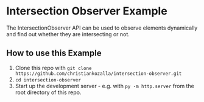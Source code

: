 # Intersection Observer Example

The IntersectionObserver API can be used to observe elements dynamically and find out whether they are intersecting or not.

## How to use this Example

1. Clone this repo with `git clone https://github.com/christiankozalla/intersection-observer.git`
2. `cd intersection-observer`
3. Start up the development server - e.g. with `py -m http.server` from the root directory of this repo.